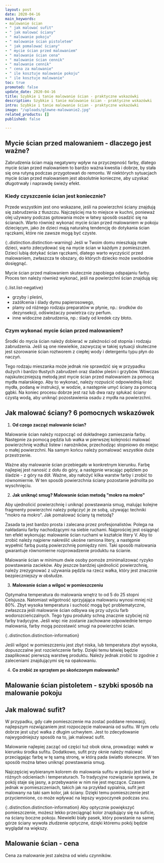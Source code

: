 ```yaml
---
layout: post
date: 2020-04-16
main_keywords:
- malowanie ścian
- " jak malować sufit"
- " jak malować ściany"
- " malowanie pokoju"
- " malowanie ścian pistoletem"
- " jak pomalować ściany"
- " mycie ścian przed malowaniem"
- " malowanie ścian cena"
- " malowanie ścian cennik"
- " malowanie cennik"
- " cena za malowanie"
- " ile kosztuje malowanie pokoju"
- " ile kosztuje malowanie"
toc: true
promoted: false
update_date: 2020-04-16
title: Szybkie i tanie malowanie ścian - praktyczne wskazówki
description: Szybkie i tanie malowanie ścian - praktyczne wskazówki
intro: Szybkie i tanie malowanie ścian - praktyczne wskazówki
image: "/uploads/glowne-malowanie2.jpg"
related_products: []
published: false

---
```

## Mycie ścian przed malowaniem - dlaczego jest ważne?

Zabrudzenia ścian mają negatywny wpływ na przyczepność farby, dlatego mycie ścian przed malowaniem to bardzo ważna kwestia i dobrze, by stała się ona rutyną podczas przygotowań do remontu. W niektórych sytuacjach mycie ścian przed malowaniem jest absolutnie konieczne, aby uzyskać długotrwały i naprawdę świeży efekt.

### Kiedy czyszczenie ścian jest koniecznie?

Przede wszystkim jest ono wskazane, jeśli na powierzchni ściany znajdują się zabrudzenia z tłuszczu. Najczęściej ma to miejsce w kuchni, ponieważ olej używany podczas gotowania może w łatwy sposób osadzić się na ścianach. Warto również wykonać mycie ścian przed malowaniem w pokoju dziecięcym, jako że dzieci mają naturalną tendencję do dotykania ścian rączkami, które nie zawsze mogą być czyste.

{:.distinction.distinction-warning}
Jeśli w Twoim domu mieszkają małe dzieci, warto zdecydować się na mycie ścian w każdym z pomieszczeń. Dzieci lubią dotykać ścian rączkami, dlatego warto wyczyścić przed malowaniem, zwłaszcza te obszary, do których dziecko może swobodnie dosięgnąć.

Mycie ścian przed malowaniem skutecznie zapobiega odspajaniu farby. Proces ten należy również wykonać, jeśli na powierzchni ścian znajdują się:

{:.list.list-negative}

* grzyby i pleśni,
* zażółcenia i ślady dymu papierosowego,
* plamy od różnego rodzaju preparatów w płynie, np.: środków do dezynsekcji, odświeżaczy powietrza czy perfum.
* inne widoczne zabrudzenia, np.: ślady od kredek czy błoto.

### Czym wykonać mycie ścian przed malowaniem?

Środki do mycia ścian należy dobierać w zależności od stopnia i rodzaju zabrudzenia. Jeśli są one niewielkie, zazwyczaj w takiej sytuacji skuteczne jest szorowanie ścian roztworem z ciepłej wody i detergentu typu płyn do naczyń. 

Tego rodzaju mieszanka może jednak nie sprawdzić się w przypadku dużych i bardzo tłustych zabrudzeń oraz śladów pleśni i grzybów. Wówczas najskuteczniejszą metodą jest mycie ścian przed malowaniem za pomocą mydła malarskiego. Aby to wykonać, należy rozpuścić odpowiednią ilość mydła, podaną w instrukcji,  w wodzie, a następnie umyć ściany za pomocą gąbki. Na koniec procesu dobrze jest  raz lub dwa razy spłukać ściany czystą wodą, aby uniknąć pozostawienia osadu z mydła na powierzchni.

## Jak malować ściany? 6 pomocnych wskazówek

1. **Od czego zacząć malowanie ścian?**

Malowanie ścian należy rozpocząć od dokładnego zamieszania farby. Następnie za pomocą pędzla lub wałka w pierwszej kolejności malować powierzchnię wzdłuż listew i narożników, przechodząc stopniowo do miejsc o małej powierzchni. Na samym końcu należy pomalować wszystkie duże przestrzenie.

Ważne aby malowanie ścian przebiegało w konkretnym kierunku. Farbę najlepiej jest nanosić z dołu do góry, a następnie wracając pędzlem po śladzie - z góry na dół. Ważne, aby nałożyć kilka warstw farby i zrobić to równomiernie. W ten sposób powierzchnia ściany pozostanie jednolita po wyschnięciu.

2. **Jak uniknąć smug? Malowanie ścian metodą "mokro na mokro"**

Aby ujednolicić powierzchnię i uniknąć powstawania smug, malując kolejne fragmenty powierzchni należy połączyć je ze sobą, używając techniki "mokro na mokro". Jak pomalować ściany tą metodą?

Zasada ta jest bardzo prosta i zalecana przez profesjonalistów. Polega na nakładaniu farby nachodzącymi na siebie ruchami. Najprościej jest osiągnąć ten efekt wykonując malowanie ścian ruchami w kształcie litery V. Aby to zrobić należy najpierw nakreślić ukośne ramiona litery, a następnie wypełnić farbą pustą powierzchnię pomiędzy nimi. Taki sposób malowania gwarantuje równomierne rozprowadzenie produktu na ścianie.

Malowanie ścian w minimum dwie osoby pomoże zminimalizować ryzyko powstawania zacieków. Aby jeszcze bardziej ujednolicić powierzchnię, należy zrezygnować z używania pędzla na rzecz wałka, który jest znacznie bezpieczniejszy w obsłudze. 

3. **Malowanie ścian a wilgoć w pomieszczeniu** 

Optymalna temperatura do malowania wnętrz to od 5 do 25 stopni Celsjusza. Natomiast wilgotność sprzyjająca malowaniu wynosi mniej niż 80%. Zbyt wysoka temperatura i suchość mogą być problematyczne, zwłaszcza jeśli malowanie ścian odbywa się przy użyciu farb wodorozcieńczalnych. Tego typu produkty schną znacznie szybciej niż farby tradycyjne. Jeśli więc nie zostanie zachowane odpowiednie tempo malowania, farby mogą pozostawić smugi na powierzchni ścian. 

{:.distinction.distinction-information}

Jeśli wilgoć w pomieszczeniu jest zbyt niska, lub temperatura zbyt wysoka, dopuszczalne jest rozcieńczenie farby. Dzięki temu łatwiej będzie zaaplikować pierwszą warstwę produktu. Należy jednak zrobić to zgodnie z zaleceniami znajdującymi się na opakowaniu.

4. **Co zrobić ze sprzętem po skończonym malowaniu?**

## Malowanie ścian pistoletem - szybki sposób na malowanie pokoju

## Jak malować sufit?

W przypadku, gdy całe pomieszczenie ma zostać poddane renowacji,  najlepszym rozwiązaniem jest rozpoczęcie malowania od sufitu. W tym celu dobrze jest użyć wałka z długim uchwytem. Jest to zdecydowanie najwygodniejszy sposób na to, jak malować sufit.

Malowanie najlepiej zacząć od części tuż obok okna, prowadząc wałek w kierunku środka sufitu. Dodatkowo, sufit przy oknie należy malować przeciągając farbę w tę samą stronę, w którą pada światło słoneczne. W ten sposób można łatwo uniknąć powstawania smug.

Najczęściej wybieranym kolorem do malowania sufitu w pokoju jest  biel w różnych odcieniach i temperaturach. To tradycyjne rozwiązanie sprawia, że pokój staje się jasny, a przebywanie w nim nie jest męczące. Czasem jednak w pomieszczeniach, takich jak na przykład sypialnia, sufit jest malowany na taki sam kolor, jak ściany.  Dzięki temu pomieszczenie jest przyciemnione, co może wpływać na lepszy wypoczynek podczas snu.

{:.distinction.distinction-information}
Aby optycznie powiększyć pomieszczenie, możesz lekko przeciągnąć kolor znajdujący się na suficie, na ściany boczne pokoju. Niewielki biały pasek, który powstanie na samej górze ściany wywoła złudzenie optyczne, dzięki któremu pokój będzie wyglądał na większy.

## Malowanie ścian - cena

Cena za malowanie jest zależna od wielu czynników.